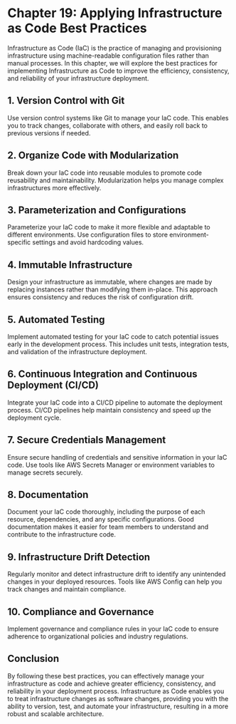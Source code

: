 # Chapter 19: Applying Infrastructure as Code Best Practices

Infrastructure as Code (IaC) is the practice of managing and provisioning infrastructure using machine-readable configuration files rather than manual processes. In this chapter, we will explore the best practices for implementing Infrastructure as Code to improve the efficiency, consistency, and reliability of your infrastructure deployment.

## 1. Version Control with Git

Use version control systems like Git to manage your IaC code. This enables you to track changes, collaborate with others, and easily roll back to previous versions if needed.

## 2. Organize Code with Modularization

Break down your IaC code into reusable modules to promote code reusability and maintainability. Modularization helps you manage complex infrastructures more effectively.

## 3. Parameterization and Configurations

Parameterize your IaC code to make it more flexible and adaptable to different environments. Use configuration files to store environment-specific settings and avoid hardcoding values.

## 4. Immutable Infrastructure

Design your infrastructure as immutable, where changes are made by replacing instances rather than modifying them in-place. This approach ensures consistency and reduces the risk of configuration drift.

## 5. Automated Testing

Implement automated testing for your IaC code to catch potential issues early in the development process. This includes unit tests, integration tests, and validation of the infrastructure deployment.

## 6. Continuous Integration and Continuous Deployment (CI/CD)

Integrate your IaC code into a CI/CD pipeline to automate the deployment process. CI/CD pipelines help maintain consistency and speed up the deployment cycle.

## 7. Secure Credentials Management

Ensure secure handling of credentials and sensitive information in your IaC code. Use tools like AWS Secrets Manager or environment variables to manage secrets securely.

## 8. Documentation

Document your IaC code thoroughly, including the purpose of each resource, dependencies, and any specific configurations. Good documentation makes it easier for team members to understand and contribute to the infrastructure code.

## 9. Infrastructure Drift Detection

Regularly monitor and detect infrastructure drift to identify any unintended changes in your deployed resources. Tools like AWS Config can help you track changes and maintain compliance.

## 10. Compliance and Governance

Implement governance and compliance rules in your IaC code to ensure adherence to organizational policies and industry regulations.

## Conclusion

By following these best practices, you can effectively manage your infrastructure as code and achieve greater efficiency, consistency, and reliability in your deployment process. Infrastructure as Code enables you to treat infrastructure changes as software changes, providing you with the ability to version, test, and automate your infrastructure, resulting in a more robust and scalable architecture.